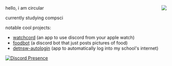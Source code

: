 <img align="right" src="https://github-readme-stats.vercel.app/api?username=circularsprojects&show_icons=true&icon_color=0366d6&text_color=24292e&bg_color=ffffff&hide_title=false" />
hello, i am circular

currently studying compsci

notable cool projects:
- [watchcord](https://circulars.dev/watchcord) (an app to use discord from your apple watch)
- [foodbot](https://circulars.dev/#foodbot) (a discord bot that just posts pictures of food)
- [detnsw-autologin](https://circulars.dev/#detnsw) (app to automatically log into my school's internet)

[![Discord Presence](https://lanyard.cnrad.dev/api/305243321784336384)](https://discord.com/users/305243321784336384)
